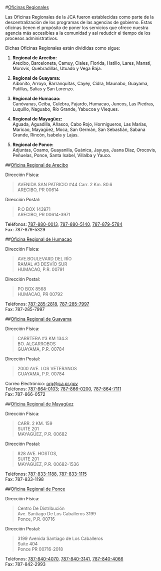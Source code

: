 #[Oficinas Regionales](id:offices)
 
Las Oficinas Regionales de la JCA fueron establecidas como parte de la descentralización de los programas de las agencias de gobierno.  Estas oficinas tienen el propósito de poner los servicios que ofrece nuestra agencia más accesibles a la comunidad y así redudcir el tiempo de los procesos administrativos.

Dichas Oficinas Regionales están divididas como sigue:

1. **Regional de Arecibo:**  
Arecibo, Barceloneta, Camuy, Ciales, Florida, Hatillo, Lares, Manatí, Morovis, Quebradillas, Utuado y Vega Baja.

2. **Regional de Guayama:**  
Aibonito, Arroyo, Barranquitas, Cayey, Cidra, Maunabo, Guayama, Patillas, Salias y San Lorenzo.

3. **Regional de Humacao:**  
Canóvanas, Ceiba, Culebra, Fajardo, Humacao, Juncos, Las Piedras, Luquillo, Naguabo, Río Grande, Yabucoa y Vieques.

4. **Regional de Mayagüez:**  
Aguada, Aguadilla, Añasco, Cabo Rojo, Hormigueros, Las Marías, Maricao, Mayagüez, Moca, San Germán, San Sebastián, Sabana Grande, Rincón, Isabela y Lajas.

5. **Regional de Ponce:**  
Adjuntas, Coamo, Guayanilla, Guánica, Jayuya, Juana Díaz, Orocovis, Peñuelas, Ponce, Santa Isabel, Villalba y Yauco.

##[Oficina Regional de Arecibo](id:arecibo)
 
Dirección Física:  
> AVENIDA SAN PATRICIO #44 Carr. 2 Km. 80.6  
ARECIBO, PR 00614

Dirección Postal:  
> P.O BOX 143971  
ARECIBO, PR  00614-3971

Teléfonos: [787-880-0013][2], [787-880-5140][3], [787-879-5784][4]  
Fax: 787-879-5329  
 	
##[Oficina Regional de Humacao](id:humacao)
 
Dirección Física:  
> AVE.BOULEVARD DEL RÍO  
RAMAL #3 DESVÍO SUR  
HUMACAO, P.R. 00791  
  
Dirección Postal:  
> PO BOX 8568  
HUMACAO, PR 00792  

Teléfonos: [787-285-2818][5], [787-285-7997][6]  
Fax: 787-285-7997  
 	
##[Oficina Regional de Guayama](id:guayama)
 
Dirección Física:

>CARRTERA #3 KM 134.3  
BO. ALGARROBOS  
GUAYAMA, P.R. 00784  

Dirección Postal:

>2000 AVE. LOS VETERANOS  
GUAYAMA, P.R. 00784  

Correo Electrónico: [org@jca.pr.gov][1]    
Teléfonos: [787-864-0103][7]; [787-866-0200][8], [787-864-7111][9]  
Fax:  787-866-0572  

##[Oficina Regional de Mayagüez](id:mayaguez)
 
Dirección Física:

>CARR. 2 KM. 159   
SUITE 201  
MAYAGÜEZ, P.R. 00682  

Dirección Postal:

>828 AVE. HOSTOS,   
SUITE 201  
MAYAGÜEZ, P.R. 00682-1536  

Teléfonos: [787-833-1188][10], [787-833-1115][11]  
Fax: 787-833-1198  
 	
##[Oficina Regional de Ponce](id:ponce)
 
Dirección Física:

>Centro De Distribución  
Ave. Santiago De Los Caballeros 3199  
Ponce, P.R. 00716  

Dirección Postal:

> 3199 Avenida Santiago de Los Caballeros  
Suite 404  
Ponce PR  00716-2018   

Teléfonos: [787-840-4070][12], [787-840-3141][13], [787-840-4066][14]  
Fax: 787-842-2993  


[1]:http://mailto:org@jca.pr.gov
[2]:tel:+17878800013
[3]:tel:+17878805140
[4]:tel:+17878795784
[5]:tel:+17872852818
[6]:tel:+17872857997
[7]:tel:+17878640103
[8]:tel:+17878660200
[9]:tel:+17878647111
[10]:tel:+17878331188
[11]:tel:+17878331115
[12]:tel:+17878404070
[13]:tel:+17878403141
[14]:tel:+17878404066
